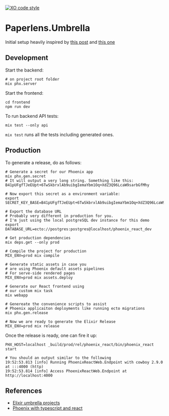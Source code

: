 [![XO code style](https://shields.io/badge/code_style-5ed9c7?logo=xo&labelColor=gray)](https://github.com/xojs/xo)

# Paperlens.Umbrella

Initial setup heavily inspired by [this post](https://bpaulino.com/entries/modern-webapps-with-elixir-phoenix-typescript-react) and [this one](https://betterprogramming.pub/phoenix-1-6-with-typescript-react-bea7f3a792d5)

## Development

Start the backend:

```
# on project root folder
mix phx.server
```

Start the frontend:

```
cd frontend
npm run dev
```

To run backend API tests:

```
mix test --only api
```

`mix test` runs all the tests including generated ones.

## Production

To generate a release, do as follows:

```
# Generate a secret for our Phoenix app
mix phx.gen.secret
# It will output a very long string. Something like this:
B41pUFgfTJeEUpt+6TwSkbrxlAb9uibgIemaYbm1Oq+XdZ3Q96LcaW9sarbGfMhy

# Now export this secret as a environment variable:
export SECRET_KEY_BASE=B41pUFgfTJeEUpt+6TwSkbrxlAb9uibgIemaYbm1Oq+XdZ3Q96LcaW9sarbGfMhy

# Export the database URL
# Probably very different in production for you.
# I'm just using the local postgreSQL dev instance for this demo
export DATABASE_URL=ecto://postgres:postgres@localhost/phoenix_react_dev

# Get production dependencies
mix deps.get --only prod

# Compile the project for production
MIX_ENV=prod mix compile

# Generate static assets in case you
# are using Phoenix default assets pipelines
# For serve-side rendered pages
MIX_ENV=prod mix assets.deploy

# Generate our React frontend using
# our custom mix task
mix webapp

# Genereate the convenience scripts to assist
# Phoenix applicaiton deployments like running ecto migrations
mix phx.gen.release

# Now we are ready to generate the Elixir Release
MIX_ENV=prod mix release
```

Once the release is ready, one can fire it up:

```
PHX_HOST=localhost _build/prod/rel/phoenix_react/bin/phoenix_react start

# You should an output similar to the following
19:52:53.813 [info] Running PhoenixReactWeb.Endpoint with cowboy 2.9.0 at :::4000 (http)
19:52:53.814 [info] Access PhoenixReactWeb.Endpoint at http://localhost:4000
```

## References

- [Elixir umbrella projects](https://elixir-lang.org/getting-started/mix-otp/dependencies-and-umbrella-projects.html)
- [Phoenix with typescript and react](https://betterprogramming.pub/phoenix-1-6-with-typescript-react-bea7f3a792d5)
